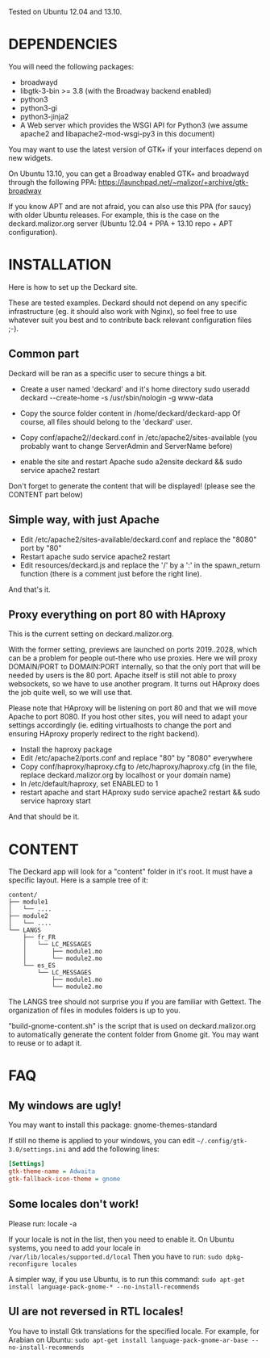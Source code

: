 Tested on Ubuntu 12.04 and 13.10.


DEPENDENCIES
============

You will need the following packages:

* broadwayd
* libgtk-3-bin >= 3.8 (with the Broadway backend enabled)
* python3
* python3-gi
* python3-jinja2
* A Web server which provides the WSGI API for Python3
(we assume apache2 and libapache2-mod-wsgi-py3 in this document)

You may want to use the latest version of GTK+ if your interfaces depend on new
widgets.

On Ubuntu 13.10, you can get a Broadway enabled GTK+ and broadwayd through
the following PPA:
https://launchpad.net/~malizor/+archive/gtk-broadway

If you know APT and are not afraid, you can also use this PPA (for saucy) with
older Ubuntu releases. For example, this is the case on the deckard.malizor.org
server (Ubuntu 12.04 + PPA + 13.10 repo + APT configuration).


INSTALLATION
============

Here is how to set up the Deckard site.

These are tested examples.
Deckard should not depend on any specific infrastructure (eg. it should also
work with Nginx), so feel free to use whatever suit you best and to contribute
back relevant configuration files ;-).

Common part
-----------

Deckard will be ran as a specific user to secure things a bit.

- Create a user named 'deckard' and it's home directory
sudo useradd deckard --create-home -s /usr/sbin/nologin -g www-data

- Copy the source folder content in /home/deckard/deckard-app
  Of course, all files should belong to the 'deckard' user.
  
- Copy conf/apache2/<version>/deckard.conf in /etc/apache2/sites-available
  (you probably want to change ServerAdmin and ServerName before)
  
- enable the site and restart Apache
sudo a2ensite deckard && sudo service apache2 restart

Don't forget to generate the content that will be displayed!
(please see the CONTENT part below)

Simple way, with just Apache
----------------------------

- Edit /etc/apache2/sites-available/deckard.conf and replace the "8080" port by
  "80"
- Restart apache
sudo service apache2 restart
- Edit resources/deckard.js and replace the '/' by a ':' in the spawn_return
  function (there is a comment just before the right line).

And that's it.

Proxy everything on port 80 with HAproxy
----------------------------------------

This is the current setting on deckard.malizor.org.

With the former setting, previews are launched on ports 2019..2028, which can
be a problem for people out-there who use proxies.
Here we will proxy DOMAIN/PORT to DOMAIN:PORT internally, so that the only port
that will be needed by users is the 80 port.
Apache itself is still not able to proxy websockets, so we have to use another
program. It turns out HAproxy does the job quite well, so we will use that.

Please note that HAproxy will be listening on port 80 and that we will move
Apache to port 8080. If you host other sites, you will need to adapt your
settings accordingly (ie. editing virtualhosts to change the port and ensuring
HAproxy properly redirect to the right backend).

- Install the haproxy package
- Edit /etc/apache2/ports.conf and replace "80" by "8080" everywhere
- Copy conf/haproxy/haproxy.cfg to /etc/haproxy/haproxy.cfg
  (in the file, replace deckard.malizor.org by localhost or your domain name)
- In /etc/default/haproxy, set ENABLED to 1
- restart apache and start HAproxy
sudo service apache2 restart && sudo service haproxy start

And that should be it.

CONTENT
=======

The Deckard app will look for a "content" folder in it's root.
It must have a specific layout. Here is a sample tree of it:

```
content/
├── module1
│   └── ....
├── module2
│   └── ....
└── LANGS
    ├── fr_FR
    │   └── LC_MESSAGES
    │       ├── module1.mo
    │       └── module2.mo
    └── es_ES
        └── LC_MESSAGES
            ├── module1.mo
            └── module2.mo
```

The LANGS tree should not surprise you if you are familiar with Gettext.
The organization of files in modules folders is up to you.

"build-gnome-content.sh" is the script that is used on deckard.malizor.org to
automatically generate the content folder from Gnome git.
You may want to reuse or to adapt it.


FAQ
===

My windows are ugly!
--------------------

You may want to install this package:
gnome-themes-standard

If still no theme is applied to your windows, you can edit
`~/.config/gtk-3.0/settings.ini`
and add the following lines:

```ini
[Settings]
gtk-theme-name = Adwaita
gtk-fallback-icon-theme = gnome
```

Some locales don't work!
------------------------

Please run:
locale -a

If your locale is not in the list, then you need to enable it.
On Ubuntu systems, you need to add your locale in
`/var/lib/locales/supported.d/local`
Then you have to run:
`sudo dpkg-reconfigure locales`

A simpler way, if you use Ubuntu, is to run this command:
`sudo apt-get install language-pack-gnome-* --no-install-recommends`

UI are not reversed in RTL locales!
-----------------------------------

You have to install Gtk translations for the specified locale.
For example, for Arabian on Ubuntu:
`sudo apt-get install language-pack-gnome-ar-base --no-install-recommends`


